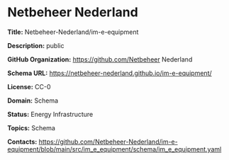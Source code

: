 [//]: # (DO NOT MANUALLY EDIT THIS FILE. IT IS GENERATED FROM A TEMPLATE.)

# Netbeheer Nederland

**Title:** Netbeheer-Nederland/im-e-equipment

**Description:** public

**GitHub Organization:** https://github.com/Netbeheer Nederland

**Schema URL:** https://netbeheer-nederland.github.io/im-e-equipment/

**License:** CC-0

**Domain:** Schema

**Status:** Energy Infrastructure

**Topics:** Schema

**Contacts:** https://github.com/Netbeheer-Nederland/im-e-equipment/blob/main/src/im_e_equipment/schema/im_e_equipment.yaml